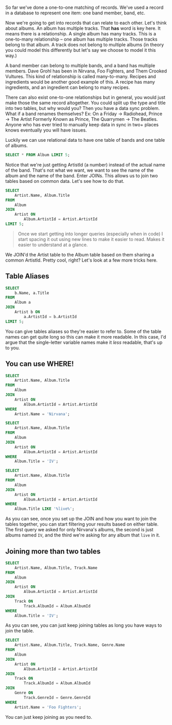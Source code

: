So far we've done a one-to-one matching of records. We've used a record in a database to represent one item: one band member, band, etc.

Now we're going to get into records that can relate to each other. Let's think about albums. An album has multiple tracks. That **has** word is key here. It means there is a relationship. A single album has many tracks. This is a one-to-many relationship – one album has multiple tracks. Those tracks belong to that album. A track does not belong to multiple albums (in theory you could model this differently but let's say we choose to model it this way.)

A band member can belong to multiple bands, and a band has multiple members. Dave Grohl has been in Nirvana, Foo Fighters, and Them Crooked Vultures. This kind of relationship is called many-to-many. Recipes and ingredients would be another good example of this. A recipe has many ingredients, and an ingredient can belong to many recipes.

There can also exist one-to-one relationships but in general, you would just make those the same record altogether. You could split up the type and title into two tables, but why would you? Then you have a data sync problem. What if a band renames themselves? Ex: On a Friday → Radiohead, Prince → The Artist Formerly Known as Prince, The Quarrymen → The Beatles. Anyone who has ever tried to manually keep data in sync in two+ places knows eventually you will have issues.

Luckily we can use relational data to have one table of bands and one table of albums.

```sql
SELECT * FROM Album LIMIT 5;
```

Notice that we're just getting ArtistId (a number) instead of the actual name of the band. That's not what we want, we want to see the name of the album and the name of the band. Enter JOINs. This allows us to join two tables based on common data. Let's see how to do that.

```sql
SELECT
    Artist.Name, Album.Title
FROM
    Album
JOIN
    Artist ON
        Album.ArtistId = Artist.ArtistId
LIMIT 5;
```

> Once we start getting into longer queries (especially when in code) I start spacing it out using new lines to make it easier to read. Makes it easier to understand at a glance.

We JOIN'd the Artist table to the Album table based on them sharing a common ArtistId. Pretty cool, right? Let's look at a few more tricks here.

## Table Aliases

```sql
SELECT
    b.Name, a.Title
FROM
    Album a
JOIN
    Artist b ON
        a.ArtistId = b.ArtistId
LIMIT 5;
```

You can give tables aliases so they're easier to refer to. Some of the table names can get quite long so this can make it more readable. In this case, I'd argue that the single-letter variable names make it _less_ readable, that's up to you.

## You can use WHERE!

```sql
SELECT
    Artist.Name, Album.Title
FROM
    Album
JOIN
    Artist ON
        Album.ArtistId = Artist.ArtistId
WHERE
    Artist.Name = 'Nirvana';

SELECT
    Artist.Name, Album.Title
FROM
    Album
JOIN
    Artist ON
        Album.ArtistId = Artist.ArtistId
WHERE
    Album.Title = 'IV';

SELECT
    Artist.Name, Album.Title
FROM
    Album
JOIN
    Artist ON
        Album.ArtistId = Artist.ArtistId
WHERE
    Album.Title LIKE '%live%';
```

As you can see, once you set up the JOIN and how you want to join the tables together, you can start filtering your results based on either table. The first query we asked for only Nirvana's albums, the second is just albums named `IV`, and the third we're asking for any album that `live` in it.

## Joining more than two tables

```sql
SELECT
    Artist.Name, Album.Title, Track.Name
FROM
    Album
JOIN
    Artist ON
        Album.ArtistId = Artist.ArtistId
JOIN
    Track ON
        Track.AlbumId = Album.AlbumId
WHERE
    Album.Title = 'IV';
```

As you can see, you can just keep joining tables as long you have ways to join the table.

```sql
SELECT
    Artist.Name, Album.Title, Track.Name, Genre.Name
FROM
    Album
JOIN
    Artist ON
        Album.ArtistId = Artist.ArtistId
JOIN
    Track ON
        Track.AlbumId = Album.AlbumId
JOIN
    Genre ON
        Track.GenreId = Genre.GenreId
WHERE
    Artist.Name = 'Foo Fighters';
```

You can just keep joining as you need to.
